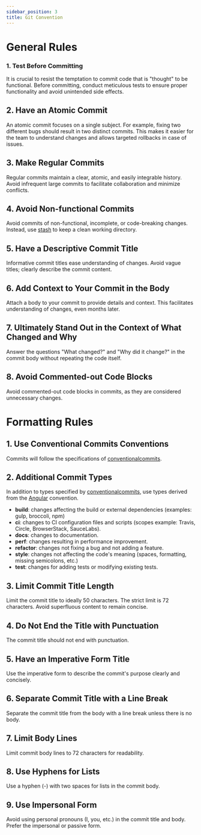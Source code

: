 ```yaml
---
sidebar_position: 3
title: Git Convention
---
```


# General Rules

### 1. Test Before Committing

It is crucial to resist the temptation to commit code that is "thought" to be functional. Before committing, conduct meticulous tests to ensure proper functionality and avoid unintended side effects.

## 2. Have an Atomic Commit

An atomic commit focuses on a single subject. For example, fixing two different bugs should result in two distinct commits. This makes it easier for the team to understand changes and allows targeted rollbacks in case of issues.

## 3. Make Regular Commits

Regular commits maintain a clear, atomic, and easily integrable history. Avoid infrequent large commits to facilitate collaboration and minimize conflicts.

## 4. Avoid Non-functional Commits

Avoid commits of non-functional, incomplete, or code-breaking changes. Instead, use [stash](https://git-scm.com/docs/git-stash) to keep a clean working directory.

## 5. Have a Descriptive Commit Title

Informative commit titles ease understanding of changes. Avoid vague titles; clearly describe the commit content.

## 6. Add Context to Your Commit in the Body

Attach a body to your commit to provide details and context. This facilitates understanding of changes, even months later.

## 7. Ultimately Stand Out in the Context of What Changed and Why

Answer the questions "What changed?" and "Why did it change?" in the commit body without repeating the code itself.

## 8. Avoid Commented-out Code Blocks

Avoid commented-out code blocks in commits, as they are considered unnecessary changes.

# Formatting Rules

## 1. Use Conventional Commits Conventions

Commits will follow the specifications of [conventionalcommits](https://www.conventionalcommits.org/).

## 2. Additional Commit Types

In addition to types specified by [conventionalcommits](https://www.conventionalcommits.org/), use types derived from the [Angular](https://github.com/angular/angular/blob/22b96b9/CONTRIBUTING.md#type) convention.

- **build**: changes affecting the build or external dependencies (examples: gulp, broccoli, npm)
- **ci**: changes to CI configuration files and scripts (scopes example: Travis, Circle, BrowserStack, SauceLabs).
- **docs**: changes to documentation.
- **perf**: changes resulting in performance improvement.
- **refactor**: changes not fixing a bug and not adding a feature.
- **style**: changes not affecting the code's meaning (spaces, formatting, missing semicolons, etc.)
- **test**: changes for adding tests or modifying existing tests.

## 3. Limit Commit Title Length

Limit the commit title to ideally 50 characters. The strict limit is 72 characters. Avoid superfluous content to remain concise.

## 4. Do Not End the Title with Punctuation

The commit title should not end with punctuation.

## 5. Have an Imperative Form Title

Use the imperative form to describe the commit's purpose clearly and concisely.

## 6. Separate Commit Title with a Line Break

Separate the commit title from the body with a line break unless there is no body.

## 7. Limit Body Lines

Limit commit body lines to 72 characters for readability.

## 8. Use Hyphens for Lists

Use a hyphen (-) with two spaces for lists in the commit body.

## 9. Use Impersonal Form

Avoid using personal pronouns (I, you, etc.) in the commit title and body. Prefer the impersonal or passive form.

